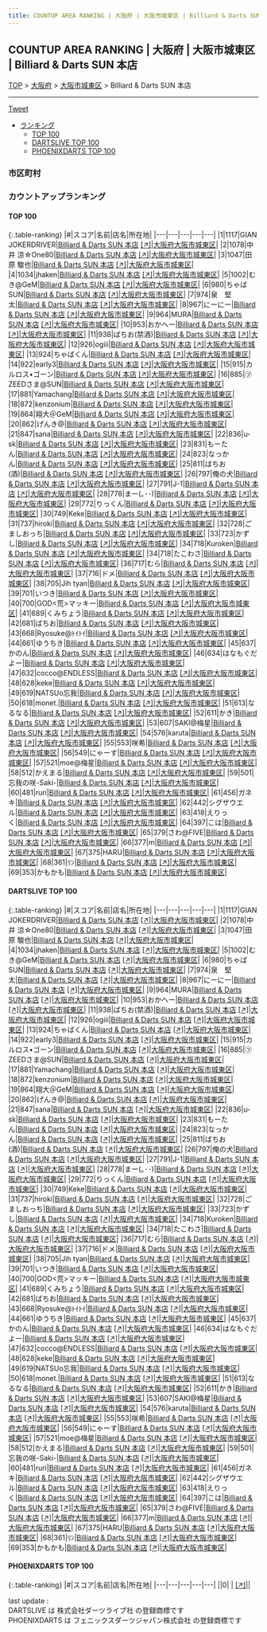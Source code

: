```yaml
---
title: COUNTUP AREA RANKING | 大阪府 | 大阪市城東区 | Billiard & Darts SUN 本店
---
```

## COUNTUP AREA RANKING | 大阪府 | 大阪市城東区 | Billiard & Darts SUN 本店

[TOP](/darts/rank/) > [大阪府](/darts/rank/大阪府/) > [大阪市城東区](/darts/rank/大阪府/大阪市城東区/) > Billiard & Darts SUN 本店

___

<a href="https://twitter.com/share?ref_src=twsrc%5Etfw" data-text="COUNTUP AREA RANKING | 大阪府大阪市城東区Billiard & Darts SUN 本店" class="twitter-share-button" data-hashtags="DARTSLIVE,PHOENIXDARTS,darts,ダーツ" data-show-count="false">Tweet</a>

* [ランキング](#カウントアップランキング)
    * [TOP 100](#top-100)
    * [DARTSLIVE TOP 100](#dartslive-top-100)
    * [PHOENIXDARTS TOP 100](#phoenixdarts-top-100)

### 市区町村

<ul>

</ul>

### カウントアップランキング

#### TOP 100



{:.table-ranking}
|#|スコア|名前|店名|所在地|
|---|---|---|---|---|
|1|1117|<span class="rank-name-dl">GIAN JOKERDRIVER</span>|<a href="/darts/rank/shops/c56246b4c88e05850d9b047a20a7ba1e.html">Billiard & Darts SUN 本店</a> <a href="https://search.dartslive.com/jp/shop/c56246b4c88e05850d9b047a20a7ba1e">[↗]</a>|<a href="/darts/rank/大阪府/大阪市城東区">大阪府大阪市城東区</a>|
|2|1078|<span class="rank-name-dl">中井 涼☆One80</span>|<a href="/darts/rank/shops/c56246b4c88e05850d9b047a20a7ba1e.html">Billiard & Darts SUN 本店</a> <a href="https://search.dartslive.com/jp/shop/c56246b4c88e05850d9b047a20a7ba1e">[↗]</a>|<a href="/darts/rank/大阪府/大阪市城東区">大阪府大阪市城東区</a>|
|3|1047|<span class="rank-name-dl">田原 駿也</span>|<a href="/darts/rank/shops/c56246b4c88e05850d9b047a20a7ba1e.html">Billiard & Darts SUN 本店</a> <a href="https://search.dartslive.com/jp/shop/c56246b4c88e05850d9b047a20a7ba1e">[↗]</a>|<a href="/darts/rank/大阪府/大阪市城東区">大阪府大阪市城東区</a>|
|4|1034|<span class="rank-name-dl">jhaken</span>|<a href="/darts/rank/shops/c56246b4c88e05850d9b047a20a7ba1e.html">Billiard & Darts SUN 本店</a> <a href="https://search.dartslive.com/jp/shop/c56246b4c88e05850d9b047a20a7ba1e">[↗]</a>|<a href="/darts/rank/大阪府/大阪市城東区">大阪府大阪市城東区</a>|
|5|1002|<span class="rank-name-dl">むき@GeM</span>|<a href="/darts/rank/shops/c56246b4c88e05850d9b047a20a7ba1e.html">Billiard & Darts SUN 本店</a> <a href="https://search.dartslive.com/jp/shop/c56246b4c88e05850d9b047a20a7ba1e">[↗]</a>|<a href="/darts/rank/大阪府/大阪市城東区">大阪府大阪市城東区</a>|
|6|980|<span class="rank-name-dl">ちゃばSUN</span>|<a href="/darts/rank/shops/c56246b4c88e05850d9b047a20a7ba1e.html">Billiard & Darts SUN 本店</a> <a href="https://search.dartslive.com/jp/shop/c56246b4c88e05850d9b047a20a7ba1e">[↗]</a>|<a href="/darts/rank/大阪府/大阪市城東区">大阪府大阪市城東区</a>|
|7|974|<span class="rank-name-dl">泉　堅太</span>|<a href="/darts/rank/shops/c56246b4c88e05850d9b047a20a7ba1e.html">Billiard & Darts SUN 本店</a> <a href="https://search.dartslive.com/jp/shop/c56246b4c88e05850d9b047a20a7ba1e">[↗]</a>|<a href="/darts/rank/大阪府/大阪市城東区">大阪府大阪市城東区</a>|
|8|967|<span class="rank-name-dl">にーにー</span>|<a href="/darts/rank/shops/c56246b4c88e05850d9b047a20a7ba1e.html">Billiard & Darts SUN 本店</a> <a href="https://search.dartslive.com/jp/shop/c56246b4c88e05850d9b047a20a7ba1e">[↗]</a>|<a href="/darts/rank/大阪府/大阪市城東区">大阪府大阪市城東区</a>|
|9|964|<span class="rank-name-dl">MURA</span>|<a href="/darts/rank/shops/c56246b4c88e05850d9b047a20a7ba1e.html">Billiard & Darts SUN 本店</a> <a href="https://search.dartslive.com/jp/shop/c56246b4c88e05850d9b047a20a7ba1e">[↗]</a>|<a href="/darts/rank/大阪府/大阪市城東区">大阪府大阪市城東区</a>|
|10|953|<span class="rank-name-dl">おかへー</span>|<a href="/darts/rank/shops/c56246b4c88e05850d9b047a20a7ba1e.html">Billiard & Darts SUN 本店</a> <a href="https://search.dartslive.com/jp/shop/c56246b4c88e05850d9b047a20a7ba1e">[↗]</a>|<a href="/darts/rank/大阪府/大阪市城東区">大阪府大阪市城東区</a>|
|11|938|<span class="rank-name-dl">ばちお(禁酒)</span>|<a href="/darts/rank/shops/c56246b4c88e05850d9b047a20a7ba1e.html">Billiard & Darts SUN 本店</a> <a href="https://search.dartslive.com/jp/shop/c56246b4c88e05850d9b047a20a7ba1e">[↗]</a>|<a href="/darts/rank/大阪府/大阪市城東区">大阪府大阪市城東区</a>|
|12|926|<span class="rank-name-dl">ogiii</span>|<a href="/darts/rank/shops/c56246b4c88e05850d9b047a20a7ba1e.html">Billiard & Darts SUN 本店</a> <a href="https://search.dartslive.com/jp/shop/c56246b4c88e05850d9b047a20a7ba1e">[↗]</a>|<a href="/darts/rank/大阪府/大阪市城東区">大阪府大阪市城東区</a>|
|13|924|<span class="rank-name-dl">ちゃばくん</span>|<a href="/darts/rank/shops/c56246b4c88e05850d9b047a20a7ba1e.html">Billiard & Darts SUN 本店</a> <a href="https://search.dartslive.com/jp/shop/c56246b4c88e05850d9b047a20a7ba1e">[↗]</a>|<a href="/darts/rank/大阪府/大阪市城東区">大阪府大阪市城東区</a>|
|14|922|<span class="rank-name-dl">early3</span>|<a href="/darts/rank/shops/c56246b4c88e05850d9b047a20a7ba1e.html">Billiard & Darts SUN 本店</a> <a href="https://search.dartslive.com/jp/shop/c56246b4c88e05850d9b047a20a7ba1e">[↗]</a>|<a href="/darts/rank/大阪府/大阪市城東区">大阪府大阪市城東区</a>|
|15|915|<span class="rank-name-dl">カルロス•ゴーン</span>|<a href="/darts/rank/shops/c56246b4c88e05850d9b047a20a7ba1e.html">Billiard & Darts SUN 本店</a> <a href="https://search.dartslive.com/jp/shop/c56246b4c88e05850d9b047a20a7ba1e">[↗]</a>|<a href="/darts/rank/大阪府/大阪市城東区">大阪府大阪市城東区</a>|
|16|885|<span class="rank-name-dl">㋫ZEEDさま@SUN</span>|<a href="/darts/rank/shops/c56246b4c88e05850d9b047a20a7ba1e.html">Billiard & Darts SUN 本店</a> <a href="https://search.dartslive.com/jp/shop/c56246b4c88e05850d9b047a20a7ba1e">[↗]</a>|<a href="/darts/rank/大阪府/大阪市城東区">大阪府大阪市城東区</a>|
|17|881|<span class="rank-name-dl">Yamachang</span>|<a href="/darts/rank/shops/c56246b4c88e05850d9b047a20a7ba1e.html">Billiard & Darts SUN 本店</a> <a href="https://search.dartslive.com/jp/shop/c56246b4c88e05850d9b047a20a7ba1e">[↗]</a>|<a href="/darts/rank/大阪府/大阪市城東区">大阪府大阪市城東区</a>|
|18|872|<span class="rank-name-dl">kenzonium</span>|<a href="/darts/rank/shops/c56246b4c88e05850d9b047a20a7ba1e.html">Billiard & Darts SUN 本店</a> <a href="https://search.dartslive.com/jp/shop/c56246b4c88e05850d9b047a20a7ba1e">[↗]</a>|<a href="/darts/rank/大阪府/大阪市城東区">大阪府大阪市城東区</a>|
|19|864|<span class="rank-name-dl">翔大＠GeM</span>|<a href="/darts/rank/shops/c56246b4c88e05850d9b047a20a7ba1e.html">Billiard & Darts SUN 本店</a> <a href="https://search.dartslive.com/jp/shop/c56246b4c88e05850d9b047a20a7ba1e">[↗]</a>|<a href="/darts/rank/大阪府/大阪市城東区">大阪府大阪市城東区</a>|
|20|862|<span class="rank-name-dl">げんき@</span>|<a href="/darts/rank/shops/c56246b4c88e05850d9b047a20a7ba1e.html">Billiard & Darts SUN 本店</a> <a href="https://search.dartslive.com/jp/shop/c56246b4c88e05850d9b047a20a7ba1e">[↗]</a>|<a href="/darts/rank/大阪府/大阪市城東区">大阪府大阪市城東区</a>|
|21|847|<span class="rank-name-dl">sana</span>|<a href="/darts/rank/shops/c56246b4c88e05850d9b047a20a7ba1e.html">Billiard & Darts SUN 本店</a> <a href="https://search.dartslive.com/jp/shop/c56246b4c88e05850d9b047a20a7ba1e">[↗]</a>|<a href="/darts/rank/大阪府/大阪市城東区">大阪府大阪市城東区</a>|
|22|836|<span class="rank-name-dl">u-sk</span>|<a href="/darts/rank/shops/c56246b4c88e05850d9b047a20a7ba1e.html">Billiard & Darts SUN 本店</a> <a href="https://search.dartslive.com/jp/shop/c56246b4c88e05850d9b047a20a7ba1e">[↗]</a>|<a href="/darts/rank/大阪府/大阪市城東区">大阪府大阪市城東区</a>|
|23|831|<span class="rank-name-dl">もーたん</span>|<a href="/darts/rank/shops/c56246b4c88e05850d9b047a20a7ba1e.html">Billiard & Darts SUN 本店</a> <a href="https://search.dartslive.com/jp/shop/c56246b4c88e05850d9b047a20a7ba1e">[↗]</a>|<a href="/darts/rank/大阪府/大阪市城東区">大阪府大阪市城東区</a>|
|24|823|<span class="rank-name-dl">なっかん</span>|<a href="/darts/rank/shops/c56246b4c88e05850d9b047a20a7ba1e.html">Billiard & Darts SUN 本店</a> <a href="https://search.dartslive.com/jp/shop/c56246b4c88e05850d9b047a20a7ba1e">[↗]</a>|<a href="/darts/rank/大阪府/大阪市城東区">大阪府大阪市城東区</a>|
|25|811|<span class="rank-name-dl">ばちお(酒)</span>|<a href="/darts/rank/shops/c56246b4c88e05850d9b047a20a7ba1e.html">Billiard & Darts SUN 本店</a> <a href="https://search.dartslive.com/jp/shop/c56246b4c88e05850d9b047a20a7ba1e">[↗]</a>|<a href="/darts/rank/大阪府/大阪市城東区">大阪府大阪市城東区</a>|
|26|797|<span class="rank-name-dl">俺の犬</span>|<a href="/darts/rank/shops/c56246b4c88e05850d9b047a20a7ba1e.html">Billiard & Darts SUN 本店</a> <a href="https://search.dartslive.com/jp/shop/c56246b4c88e05850d9b047a20a7ba1e">[↗]</a>|<a href="/darts/rank/大阪府/大阪市城東区">大阪府大阪市城東区</a>|
|27|791|<span class="rank-name-dl">J-1</span>|<a href="/darts/rank/shops/c56246b4c88e05850d9b047a20a7ba1e.html">Billiard & Darts SUN 本店</a> <a href="https://search.dartslive.com/jp/shop/c56246b4c88e05850d9b047a20a7ba1e">[↗]</a>|<a href="/darts/rank/大阪府/大阪市城東区">大阪府大阪市城東区</a>|
|28|778|<span class="rank-name-dl">まー(｡･･)</span>|<a href="/darts/rank/shops/c56246b4c88e05850d9b047a20a7ba1e.html">Billiard & Darts SUN 本店</a> <a href="https://search.dartslive.com/jp/shop/c56246b4c88e05850d9b047a20a7ba1e">[↗]</a>|<a href="/darts/rank/大阪府/大阪市城東区">大阪府大阪市城東区</a>|
|29|772|<span class="rank-name-dl">りっくん</span>|<a href="/darts/rank/shops/c56246b4c88e05850d9b047a20a7ba1e.html">Billiard & Darts SUN 本店</a> <a href="https://search.dartslive.com/jp/shop/c56246b4c88e05850d9b047a20a7ba1e">[↗]</a>|<a href="/darts/rank/大阪府/大阪市城東区">大阪府大阪市城東区</a>|
|30|749|<span class="rank-name-dl">Keke</span>|<a href="/darts/rank/shops/c56246b4c88e05850d9b047a20a7ba1e.html">Billiard & Darts SUN 本店</a> <a href="https://search.dartslive.com/jp/shop/c56246b4c88e05850d9b047a20a7ba1e">[↗]</a>|<a href="/darts/rank/大阪府/大阪市城東区">大阪府大阪市城東区</a>|
|31|737|<span class="rank-name-dl">hiroki</span>|<a href="/darts/rank/shops/c56246b4c88e05850d9b047a20a7ba1e.html">Billiard & Darts SUN 本店</a> <a href="https://search.dartslive.com/jp/shop/c56246b4c88e05850d9b047a20a7ba1e">[↗]</a>|<a href="/darts/rank/大阪府/大阪市城東区">大阪府大阪市城東区</a>|
|32|728|<span class="rank-name-dl">ごましおっち</span>|<a href="/darts/rank/shops/c56246b4c88e05850d9b047a20a7ba1e.html">Billiard & Darts SUN 本店</a> <a href="https://search.dartslive.com/jp/shop/c56246b4c88e05850d9b047a20a7ba1e">[↗]</a>|<a href="/darts/rank/大阪府/大阪市城東区">大阪府大阪市城東区</a>|
|33|723|<span class="rank-name-dl">かずし</span>|<a href="/darts/rank/shops/c56246b4c88e05850d9b047a20a7ba1e.html">Billiard & Darts SUN 本店</a> <a href="https://search.dartslive.com/jp/shop/c56246b4c88e05850d9b047a20a7ba1e">[↗]</a>|<a href="/darts/rank/大阪府/大阪市城東区">大阪府大阪市城東区</a>|
|34|718|<span class="rank-name-dl">Kuroken</span>|<a href="/darts/rank/shops/c56246b4c88e05850d9b047a20a7ba1e.html">Billiard & Darts SUN 本店</a> <a href="https://search.dartslive.com/jp/shop/c56246b4c88e05850d9b047a20a7ba1e">[↗]</a>|<a href="/darts/rank/大阪府/大阪市城東区">大阪府大阪市城東区</a>|
|34|718|<span class="rank-name-dl">たこわさ</span>|<a href="/darts/rank/shops/c56246b4c88e05850d9b047a20a7ba1e.html">Billiard & Darts SUN 本店</a> <a href="https://search.dartslive.com/jp/shop/c56246b4c88e05850d9b047a20a7ba1e">[↗]</a>|<a href="/darts/rank/大阪府/大阪市城東区">大阪府大阪市城東区</a>|
|36|717|<span class="rank-name-dl">むら</span>|<a href="/darts/rank/shops/c56246b4c88e05850d9b047a20a7ba1e.html">Billiard & Darts SUN 本店</a> <a href="https://search.dartslive.com/jp/shop/c56246b4c88e05850d9b047a20a7ba1e">[↗]</a>|<a href="/darts/rank/大阪府/大阪市城東区">大阪府大阪市城東区</a>|
|37|716|<span class="rank-name-dl">ドメ</span>|<a href="/darts/rank/shops/c56246b4c88e05850d9b047a20a7ba1e.html">Billiard & Darts SUN 本店</a> <a href="https://search.dartslive.com/jp/shop/c56246b4c88e05850d9b047a20a7ba1e">[↗]</a>|<a href="/darts/rank/大阪府/大阪市城東区">大阪府大阪市城東区</a>|
|38|705|<span class="rank-name-dl">Jih tyan</span>|<a href="/darts/rank/shops/c56246b4c88e05850d9b047a20a7ba1e.html">Billiard & Darts SUN 本店</a> <a href="https://search.dartslive.com/jp/shop/c56246b4c88e05850d9b047a20a7ba1e">[↗]</a>|<a href="/darts/rank/大阪府/大阪市城東区">大阪府大阪市城東区</a>|
|39|701|<span class="rank-name-dl">いつき</span>|<a href="/darts/rank/shops/c56246b4c88e05850d9b047a20a7ba1e.html">Billiard & Darts SUN 本店</a> <a href="https://search.dartslive.com/jp/shop/c56246b4c88e05850d9b047a20a7ba1e">[↗]</a>|<a href="/darts/rank/大阪府/大阪市城東区">大阪府大阪市城東区</a>|
|40|700|<span class="rank-name-dl">GOD&lt;荒&gt;マッキー</span>|<a href="/darts/rank/shops/c56246b4c88e05850d9b047a20a7ba1e.html">Billiard & Darts SUN 本店</a> <a href="https://search.dartslive.com/jp/shop/c56246b4c88e05850d9b047a20a7ba1e">[↗]</a>|<a href="/darts/rank/大阪府/大阪市城東区">大阪府大阪市城東区</a>|
|41|689|<span class="rank-name-dl">くみちょう</span>|<a href="/darts/rank/shops/c56246b4c88e05850d9b047a20a7ba1e.html">Billiard & Darts SUN 本店</a> <a href="https://search.dartslive.com/jp/shop/c56246b4c88e05850d9b047a20a7ba1e">[↗]</a>|<a href="/darts/rank/大阪府/大阪市城東区">大阪府大阪市城東区</a>|
|42|681|<span class="rank-name-dl">ばちお</span>|<a href="/darts/rank/shops/c56246b4c88e05850d9b047a20a7ba1e.html">Billiard & Darts SUN 本店</a> <a href="https://search.dartslive.com/jp/shop/c56246b4c88e05850d9b047a20a7ba1e">[↗]</a>|<a href="/darts/rank/大阪府/大阪市城東区">大阪府大阪市城東区</a>|
|43|668|<span class="rank-name-dl">Ryosuke@ﾄｲﾄｲ</span>|<a href="/darts/rank/shops/c56246b4c88e05850d9b047a20a7ba1e.html">Billiard & Darts SUN 本店</a> <a href="https://search.dartslive.com/jp/shop/c56246b4c88e05850d9b047a20a7ba1e">[↗]</a>|<a href="/darts/rank/大阪府/大阪市城東区">大阪府大阪市城東区</a>|
|44|661|<span class="rank-name-dl">ゆうちき</span>|<a href="/darts/rank/shops/c56246b4c88e05850d9b047a20a7ba1e.html">Billiard & Darts SUN 本店</a> <a href="https://search.dartslive.com/jp/shop/c56246b4c88e05850d9b047a20a7ba1e">[↗]</a>|<a href="/darts/rank/大阪府/大阪市城東区">大阪府大阪市城東区</a>|
|45|637|<span class="rank-name-dl">かのん</span>|<a href="/darts/rank/shops/c56246b4c88e05850d9b047a20a7ba1e.html">Billiard & Darts SUN 本店</a> <a href="https://search.dartslive.com/jp/shop/c56246b4c88e05850d9b047a20a7ba1e">[↗]</a>|<a href="/darts/rank/大阪府/大阪市城東区">大阪府大阪市城東区</a>|
|46|634|<span class="rank-name-dl">はなもぐだよー</span>|<a href="/darts/rank/shops/c56246b4c88e05850d9b047a20a7ba1e.html">Billiard & Darts SUN 本店</a> <a href="https://search.dartslive.com/jp/shop/c56246b4c88e05850d9b047a20a7ba1e">[↗]</a>|<a href="/darts/rank/大阪府/大阪市城東区">大阪府大阪市城東区</a>|
|47|632|<span class="rank-name-dl">cocco@ENDLESS</span>|<a href="/darts/rank/shops/c56246b4c88e05850d9b047a20a7ba1e.html">Billiard & Darts SUN 本店</a> <a href="https://search.dartslive.com/jp/shop/c56246b4c88e05850d9b047a20a7ba1e">[↗]</a>|<a href="/darts/rank/大阪府/大阪市城東区">大阪府大阪市城東区</a>|
|48|628|<span class="rank-name-dl">keke</span>|<a href="/darts/rank/shops/c56246b4c88e05850d9b047a20a7ba1e.html">Billiard & Darts SUN 本店</a> <a href="https://search.dartslive.com/jp/shop/c56246b4c88e05850d9b047a20a7ba1e">[↗]</a>|<a href="/darts/rank/大阪府/大阪市城東区">大阪府大阪市城東区</a>|
|49|619|<span class="rank-name-dl">NATSUo忘我</span>|<a href="/darts/rank/shops/c56246b4c88e05850d9b047a20a7ba1e.html">Billiard & Darts SUN 本店</a> <a href="https://search.dartslive.com/jp/shop/c56246b4c88e05850d9b047a20a7ba1e">[↗]</a>|<a href="/darts/rank/大阪府/大阪市城東区">大阪府大阪市城東区</a>|
|50|618|<span class="rank-name-dl">monet.</span>|<a href="/darts/rank/shops/c56246b4c88e05850d9b047a20a7ba1e.html">Billiard & Darts SUN 本店</a> <a href="https://search.dartslive.com/jp/shop/c56246b4c88e05850d9b047a20a7ba1e">[↗]</a>|<a href="/darts/rank/大阪府/大阪市城東区">大阪府大阪市城東区</a>|
|51|613|<span class="rank-name-dl">なるなる</span>|<a href="/darts/rank/shops/c56246b4c88e05850d9b047a20a7ba1e.html">Billiard & Darts SUN 本店</a> <a href="https://search.dartslive.com/jp/shop/c56246b4c88e05850d9b047a20a7ba1e">[↗]</a>|<a href="/darts/rank/大阪府/大阪市城東区">大阪府大阪市城東区</a>|
|52|611|<span class="rank-name-dl">かき</span>|<a href="/darts/rank/shops/c56246b4c88e05850d9b047a20a7ba1e.html">Billiard & Darts SUN 本店</a> <a href="https://search.dartslive.com/jp/shop/c56246b4c88e05850d9b047a20a7ba1e">[↗]</a>|<a href="/darts/rank/大阪府/大阪市城東区">大阪府大阪市城東区</a>|
|53|607|<span class="rank-name-dl">SAKI@梅星</span>|<a href="/darts/rank/shops/c56246b4c88e05850d9b047a20a7ba1e.html">Billiard & Darts SUN 本店</a> <a href="https://search.dartslive.com/jp/shop/c56246b4c88e05850d9b047a20a7ba1e">[↗]</a>|<a href="/darts/rank/大阪府/大阪市城東区">大阪府大阪市城東区</a>|
|54|576|<span class="rank-name-dl">karuta</span>|<a href="/darts/rank/shops/c56246b4c88e05850d9b047a20a7ba1e.html">Billiard & Darts SUN 本店</a> <a href="https://search.dartslive.com/jp/shop/c56246b4c88e05850d9b047a20a7ba1e">[↗]</a>|<a href="/darts/rank/大阪府/大阪市城東区">大阪府大阪市城東区</a>|
|55|553|<span class="rank-name-dl">咲希</span>|<a href="/darts/rank/shops/c56246b4c88e05850d9b047a20a7ba1e.html">Billiard & Darts SUN 本店</a> <a href="https://search.dartslive.com/jp/shop/c56246b4c88e05850d9b047a20a7ba1e">[↗]</a>|<a href="/darts/rank/大阪府/大阪市城東区">大阪府大阪市城東区</a>|
|56|549|<span class="rank-name-dl">にゃーす</span>|<a href="/darts/rank/shops/c56246b4c88e05850d9b047a20a7ba1e.html">Billiard & Darts SUN 本店</a> <a href="https://search.dartslive.com/jp/shop/c56246b4c88e05850d9b047a20a7ba1e">[↗]</a>|<a href="/darts/rank/大阪府/大阪市城東区">大阪府大阪市城東区</a>|
|57|521|<span class="rank-name-dl">moe@梅星</span>|<a href="/darts/rank/shops/c56246b4c88e05850d9b047a20a7ba1e.html">Billiard & Darts SUN 本店</a> <a href="https://search.dartslive.com/jp/shop/c56246b4c88e05850d9b047a20a7ba1e">[↗]</a>|<a href="/darts/rank/大阪府/大阪市城東区">大阪府大阪市城東区</a>|
|58|512|<span class="rank-name-dl">かえまる</span>|<a href="/darts/rank/shops/c56246b4c88e05850d9b047a20a7ba1e.html">Billiard & Darts SUN 本店</a> <a href="https://search.dartslive.com/jp/shop/c56246b4c88e05850d9b047a20a7ba1e">[↗]</a>|<a href="/darts/rank/大阪府/大阪市城東区">大阪府大阪市城東区</a>|
|59|501|<span class="rank-name-dl">忘我の咲-Saki-</span>|<a href="/darts/rank/shops/c56246b4c88e05850d9b047a20a7ba1e.html">Billiard & Darts SUN 本店</a> <a href="https://search.dartslive.com/jp/shop/c56246b4c88e05850d9b047a20a7ba1e">[↗]</a>|<a href="/darts/rank/大阪府/大阪市城東区">大阪府大阪市城東区</a>|
|60|481|<span class="rank-name-dl">ruri</span>|<a href="/darts/rank/shops/c56246b4c88e05850d9b047a20a7ba1e.html">Billiard & Darts SUN 本店</a> <a href="https://search.dartslive.com/jp/shop/c56246b4c88e05850d9b047a20a7ba1e">[↗]</a>|<a href="/darts/rank/大阪府/大阪市城東区">大阪府大阪市城東区</a>|
|61|456|<span class="rank-name-dl">ガネキ</span>|<a href="/darts/rank/shops/c56246b4c88e05850d9b047a20a7ba1e.html">Billiard & Darts SUN 本店</a> <a href="https://search.dartslive.com/jp/shop/c56246b4c88e05850d9b047a20a7ba1e">[↗]</a>|<a href="/darts/rank/大阪府/大阪市城東区">大阪府大阪市城東区</a>|
|62|442|<span class="rank-name-dl">シグザウエル</span>|<a href="/darts/rank/shops/c56246b4c88e05850d9b047a20a7ba1e.html">Billiard & Darts SUN 本店</a> <a href="https://search.dartslive.com/jp/shop/c56246b4c88e05850d9b047a20a7ba1e">[↗]</a>|<a href="/darts/rank/大阪府/大阪市城東区">大阪府大阪市城東区</a>|
|63|418|<span class="rank-name-dl">えりっく</span>|<a href="/darts/rank/shops/c56246b4c88e05850d9b047a20a7ba1e.html">Billiard & Darts SUN 本店</a> <a href="https://search.dartslive.com/jp/shop/c56246b4c88e05850d9b047a20a7ba1e">[↗]</a>|<a href="/darts/rank/大阪府/大阪市城東区">大阪府大阪市城東区</a>|
|64|397|<span class="rank-name-dl">こは</span>|<a href="/darts/rank/shops/c56246b4c88e05850d9b047a20a7ba1e.html">Billiard & Darts SUN 本店</a> <a href="https://search.dartslive.com/jp/shop/c56246b4c88e05850d9b047a20a7ba1e">[↗]</a>|<a href="/darts/rank/大阪府/大阪市城東区">大阪府大阪市城東区</a>|
|65|379|<span class="rank-name-dl">さわ@FIVE</span>|<a href="/darts/rank/shops/c56246b4c88e05850d9b047a20a7ba1e.html">Billiard & Darts SUN 本店</a> <a href="https://search.dartslive.com/jp/shop/c56246b4c88e05850d9b047a20a7ba1e">[↗]</a>|<a href="/darts/rank/大阪府/大阪市城東区">大阪府大阪市城東区</a>|
|66|377|<span class="rank-name-dl">m</span>|<a href="/darts/rank/shops/c56246b4c88e05850d9b047a20a7ba1e.html">Billiard & Darts SUN 本店</a> <a href="https://search.dartslive.com/jp/shop/c56246b4c88e05850d9b047a20a7ba1e">[↗]</a>|<a href="/darts/rank/大阪府/大阪市城東区">大阪府大阪市城東区</a>|
|67|375|<span class="rank-name-dl">HARU</span>|<a href="/darts/rank/shops/c56246b4c88e05850d9b047a20a7ba1e.html">Billiard & Darts SUN 本店</a> <a href="https://search.dartslive.com/jp/shop/c56246b4c88e05850d9b047a20a7ba1e">[↗]</a>|<a href="/darts/rank/大阪府/大阪市城東区">大阪府大阪市城東区</a>|
|68|361|<span class="rank-name-dl">ﾘﾝ</span>|<a href="/darts/rank/shops/c56246b4c88e05850d9b047a20a7ba1e.html">Billiard & Darts SUN 本店</a> <a href="https://search.dartslive.com/jp/shop/c56246b4c88e05850d9b047a20a7ba1e">[↗]</a>|<a href="/darts/rank/大阪府/大阪市城東区">大阪府大阪市城東区</a>|
|69|353|<span class="rank-name-dl">かもかも</span>|<a href="/darts/rank/shops/c56246b4c88e05850d9b047a20a7ba1e.html">Billiard & Darts SUN 本店</a> <a href="https://search.dartslive.com/jp/shop/c56246b4c88e05850d9b047a20a7ba1e">[↗]</a>|<a href="/darts/rank/大阪府/大阪市城東区">大阪府大阪市城東区</a>|


#### DARTSLIVE TOP 100



{:.table-ranking}
|#|スコア|名前|店名|所在地|
|---|---|---|---|---|
|1|1117|<span class="rank-name-dl">GIAN JOKERDRIVER</span>|<a href="/darts/rank/shops/c56246b4c88e05850d9b047a20a7ba1e.html">Billiard & Darts SUN 本店</a> <a href="https://search.dartslive.com/jp/shop/c56246b4c88e05850d9b047a20a7ba1e">[↗]</a>|<a href="/darts/rank/大阪府/大阪市城東区">大阪府大阪市城東区</a>|
|2|1078|<span class="rank-name-dl">中井 涼☆One80</span>|<a href="/darts/rank/shops/c56246b4c88e05850d9b047a20a7ba1e.html">Billiard & Darts SUN 本店</a> <a href="https://search.dartslive.com/jp/shop/c56246b4c88e05850d9b047a20a7ba1e">[↗]</a>|<a href="/darts/rank/大阪府/大阪市城東区">大阪府大阪市城東区</a>|
|3|1047|<span class="rank-name-dl">田原 駿也</span>|<a href="/darts/rank/shops/c56246b4c88e05850d9b047a20a7ba1e.html">Billiard & Darts SUN 本店</a> <a href="https://search.dartslive.com/jp/shop/c56246b4c88e05850d9b047a20a7ba1e">[↗]</a>|<a href="/darts/rank/大阪府/大阪市城東区">大阪府大阪市城東区</a>|
|4|1034|<span class="rank-name-dl">jhaken</span>|<a href="/darts/rank/shops/c56246b4c88e05850d9b047a20a7ba1e.html">Billiard & Darts SUN 本店</a> <a href="https://search.dartslive.com/jp/shop/c56246b4c88e05850d9b047a20a7ba1e">[↗]</a>|<a href="/darts/rank/大阪府/大阪市城東区">大阪府大阪市城東区</a>|
|5|1002|<span class="rank-name-dl">むき@GeM</span>|<a href="/darts/rank/shops/c56246b4c88e05850d9b047a20a7ba1e.html">Billiard & Darts SUN 本店</a> <a href="https://search.dartslive.com/jp/shop/c56246b4c88e05850d9b047a20a7ba1e">[↗]</a>|<a href="/darts/rank/大阪府/大阪市城東区">大阪府大阪市城東区</a>|
|6|980|<span class="rank-name-dl">ちゃばSUN</span>|<a href="/darts/rank/shops/c56246b4c88e05850d9b047a20a7ba1e.html">Billiard & Darts SUN 本店</a> <a href="https://search.dartslive.com/jp/shop/c56246b4c88e05850d9b047a20a7ba1e">[↗]</a>|<a href="/darts/rank/大阪府/大阪市城東区">大阪府大阪市城東区</a>|
|7|974|<span class="rank-name-dl">泉　堅太</span>|<a href="/darts/rank/shops/c56246b4c88e05850d9b047a20a7ba1e.html">Billiard & Darts SUN 本店</a> <a href="https://search.dartslive.com/jp/shop/c56246b4c88e05850d9b047a20a7ba1e">[↗]</a>|<a href="/darts/rank/大阪府/大阪市城東区">大阪府大阪市城東区</a>|
|8|967|<span class="rank-name-dl">にーにー</span>|<a href="/darts/rank/shops/c56246b4c88e05850d9b047a20a7ba1e.html">Billiard & Darts SUN 本店</a> <a href="https://search.dartslive.com/jp/shop/c56246b4c88e05850d9b047a20a7ba1e">[↗]</a>|<a href="/darts/rank/大阪府/大阪市城東区">大阪府大阪市城東区</a>|
|9|964|<span class="rank-name-dl">MURA</span>|<a href="/darts/rank/shops/c56246b4c88e05850d9b047a20a7ba1e.html">Billiard & Darts SUN 本店</a> <a href="https://search.dartslive.com/jp/shop/c56246b4c88e05850d9b047a20a7ba1e">[↗]</a>|<a href="/darts/rank/大阪府/大阪市城東区">大阪府大阪市城東区</a>|
|10|953|<span class="rank-name-dl">おかへー</span>|<a href="/darts/rank/shops/c56246b4c88e05850d9b047a20a7ba1e.html">Billiard & Darts SUN 本店</a> <a href="https://search.dartslive.com/jp/shop/c56246b4c88e05850d9b047a20a7ba1e">[↗]</a>|<a href="/darts/rank/大阪府/大阪市城東区">大阪府大阪市城東区</a>|
|11|938|<span class="rank-name-dl">ばちお(禁酒)</span>|<a href="/darts/rank/shops/c56246b4c88e05850d9b047a20a7ba1e.html">Billiard & Darts SUN 本店</a> <a href="https://search.dartslive.com/jp/shop/c56246b4c88e05850d9b047a20a7ba1e">[↗]</a>|<a href="/darts/rank/大阪府/大阪市城東区">大阪府大阪市城東区</a>|
|12|926|<span class="rank-name-dl">ogiii</span>|<a href="/darts/rank/shops/c56246b4c88e05850d9b047a20a7ba1e.html">Billiard & Darts SUN 本店</a> <a href="https://search.dartslive.com/jp/shop/c56246b4c88e05850d9b047a20a7ba1e">[↗]</a>|<a href="/darts/rank/大阪府/大阪市城東区">大阪府大阪市城東区</a>|
|13|924|<span class="rank-name-dl">ちゃばくん</span>|<a href="/darts/rank/shops/c56246b4c88e05850d9b047a20a7ba1e.html">Billiard & Darts SUN 本店</a> <a href="https://search.dartslive.com/jp/shop/c56246b4c88e05850d9b047a20a7ba1e">[↗]</a>|<a href="/darts/rank/大阪府/大阪市城東区">大阪府大阪市城東区</a>|
|14|922|<span class="rank-name-dl">early3</span>|<a href="/darts/rank/shops/c56246b4c88e05850d9b047a20a7ba1e.html">Billiard & Darts SUN 本店</a> <a href="https://search.dartslive.com/jp/shop/c56246b4c88e05850d9b047a20a7ba1e">[↗]</a>|<a href="/darts/rank/大阪府/大阪市城東区">大阪府大阪市城東区</a>|
|15|915|<span class="rank-name-dl">カルロス•ゴーン</span>|<a href="/darts/rank/shops/c56246b4c88e05850d9b047a20a7ba1e.html">Billiard & Darts SUN 本店</a> <a href="https://search.dartslive.com/jp/shop/c56246b4c88e05850d9b047a20a7ba1e">[↗]</a>|<a href="/darts/rank/大阪府/大阪市城東区">大阪府大阪市城東区</a>|
|16|885|<span class="rank-name-dl">㋫ZEEDさま@SUN</span>|<a href="/darts/rank/shops/c56246b4c88e05850d9b047a20a7ba1e.html">Billiard & Darts SUN 本店</a> <a href="https://search.dartslive.com/jp/shop/c56246b4c88e05850d9b047a20a7ba1e">[↗]</a>|<a href="/darts/rank/大阪府/大阪市城東区">大阪府大阪市城東区</a>|
|17|881|<span class="rank-name-dl">Yamachang</span>|<a href="/darts/rank/shops/c56246b4c88e05850d9b047a20a7ba1e.html">Billiard & Darts SUN 本店</a> <a href="https://search.dartslive.com/jp/shop/c56246b4c88e05850d9b047a20a7ba1e">[↗]</a>|<a href="/darts/rank/大阪府/大阪市城東区">大阪府大阪市城東区</a>|
|18|872|<span class="rank-name-dl">kenzonium</span>|<a href="/darts/rank/shops/c56246b4c88e05850d9b047a20a7ba1e.html">Billiard & Darts SUN 本店</a> <a href="https://search.dartslive.com/jp/shop/c56246b4c88e05850d9b047a20a7ba1e">[↗]</a>|<a href="/darts/rank/大阪府/大阪市城東区">大阪府大阪市城東区</a>|
|19|864|<span class="rank-name-dl">翔大＠GeM</span>|<a href="/darts/rank/shops/c56246b4c88e05850d9b047a20a7ba1e.html">Billiard & Darts SUN 本店</a> <a href="https://search.dartslive.com/jp/shop/c56246b4c88e05850d9b047a20a7ba1e">[↗]</a>|<a href="/darts/rank/大阪府/大阪市城東区">大阪府大阪市城東区</a>|
|20|862|<span class="rank-name-dl">げんき@</span>|<a href="/darts/rank/shops/c56246b4c88e05850d9b047a20a7ba1e.html">Billiard & Darts SUN 本店</a> <a href="https://search.dartslive.com/jp/shop/c56246b4c88e05850d9b047a20a7ba1e">[↗]</a>|<a href="/darts/rank/大阪府/大阪市城東区">大阪府大阪市城東区</a>|
|21|847|<span class="rank-name-dl">sana</span>|<a href="/darts/rank/shops/c56246b4c88e05850d9b047a20a7ba1e.html">Billiard & Darts SUN 本店</a> <a href="https://search.dartslive.com/jp/shop/c56246b4c88e05850d9b047a20a7ba1e">[↗]</a>|<a href="/darts/rank/大阪府/大阪市城東区">大阪府大阪市城東区</a>|
|22|836|<span class="rank-name-dl">u-sk</span>|<a href="/darts/rank/shops/c56246b4c88e05850d9b047a20a7ba1e.html">Billiard & Darts SUN 本店</a> <a href="https://search.dartslive.com/jp/shop/c56246b4c88e05850d9b047a20a7ba1e">[↗]</a>|<a href="/darts/rank/大阪府/大阪市城東区">大阪府大阪市城東区</a>|
|23|831|<span class="rank-name-dl">もーたん</span>|<a href="/darts/rank/shops/c56246b4c88e05850d9b047a20a7ba1e.html">Billiard & Darts SUN 本店</a> <a href="https://search.dartslive.com/jp/shop/c56246b4c88e05850d9b047a20a7ba1e">[↗]</a>|<a href="/darts/rank/大阪府/大阪市城東区">大阪府大阪市城東区</a>|
|24|823|<span class="rank-name-dl">なっかん</span>|<a href="/darts/rank/shops/c56246b4c88e05850d9b047a20a7ba1e.html">Billiard & Darts SUN 本店</a> <a href="https://search.dartslive.com/jp/shop/c56246b4c88e05850d9b047a20a7ba1e">[↗]</a>|<a href="/darts/rank/大阪府/大阪市城東区">大阪府大阪市城東区</a>|
|25|811|<span class="rank-name-dl">ばちお(酒)</span>|<a href="/darts/rank/shops/c56246b4c88e05850d9b047a20a7ba1e.html">Billiard & Darts SUN 本店</a> <a href="https://search.dartslive.com/jp/shop/c56246b4c88e05850d9b047a20a7ba1e">[↗]</a>|<a href="/darts/rank/大阪府/大阪市城東区">大阪府大阪市城東区</a>|
|26|797|<span class="rank-name-dl">俺の犬</span>|<a href="/darts/rank/shops/c56246b4c88e05850d9b047a20a7ba1e.html">Billiard & Darts SUN 本店</a> <a href="https://search.dartslive.com/jp/shop/c56246b4c88e05850d9b047a20a7ba1e">[↗]</a>|<a href="/darts/rank/大阪府/大阪市城東区">大阪府大阪市城東区</a>|
|27|791|<span class="rank-name-dl">J-1</span>|<a href="/darts/rank/shops/c56246b4c88e05850d9b047a20a7ba1e.html">Billiard & Darts SUN 本店</a> <a href="https://search.dartslive.com/jp/shop/c56246b4c88e05850d9b047a20a7ba1e">[↗]</a>|<a href="/darts/rank/大阪府/大阪市城東区">大阪府大阪市城東区</a>|
|28|778|<span class="rank-name-dl">まー(｡･･)</span>|<a href="/darts/rank/shops/c56246b4c88e05850d9b047a20a7ba1e.html">Billiard & Darts SUN 本店</a> <a href="https://search.dartslive.com/jp/shop/c56246b4c88e05850d9b047a20a7ba1e">[↗]</a>|<a href="/darts/rank/大阪府/大阪市城東区">大阪府大阪市城東区</a>|
|29|772|<span class="rank-name-dl">りっくん</span>|<a href="/darts/rank/shops/c56246b4c88e05850d9b047a20a7ba1e.html">Billiard & Darts SUN 本店</a> <a href="https://search.dartslive.com/jp/shop/c56246b4c88e05850d9b047a20a7ba1e">[↗]</a>|<a href="/darts/rank/大阪府/大阪市城東区">大阪府大阪市城東区</a>|
|30|749|<span class="rank-name-dl">Keke</span>|<a href="/darts/rank/shops/c56246b4c88e05850d9b047a20a7ba1e.html">Billiard & Darts SUN 本店</a> <a href="https://search.dartslive.com/jp/shop/c56246b4c88e05850d9b047a20a7ba1e">[↗]</a>|<a href="/darts/rank/大阪府/大阪市城東区">大阪府大阪市城東区</a>|
|31|737|<span class="rank-name-dl">hiroki</span>|<a href="/darts/rank/shops/c56246b4c88e05850d9b047a20a7ba1e.html">Billiard & Darts SUN 本店</a> <a href="https://search.dartslive.com/jp/shop/c56246b4c88e05850d9b047a20a7ba1e">[↗]</a>|<a href="/darts/rank/大阪府/大阪市城東区">大阪府大阪市城東区</a>|
|32|728|<span class="rank-name-dl">ごましおっち</span>|<a href="/darts/rank/shops/c56246b4c88e05850d9b047a20a7ba1e.html">Billiard & Darts SUN 本店</a> <a href="https://search.dartslive.com/jp/shop/c56246b4c88e05850d9b047a20a7ba1e">[↗]</a>|<a href="/darts/rank/大阪府/大阪市城東区">大阪府大阪市城東区</a>|
|33|723|<span class="rank-name-dl">かずし</span>|<a href="/darts/rank/shops/c56246b4c88e05850d9b047a20a7ba1e.html">Billiard & Darts SUN 本店</a> <a href="https://search.dartslive.com/jp/shop/c56246b4c88e05850d9b047a20a7ba1e">[↗]</a>|<a href="/darts/rank/大阪府/大阪市城東区">大阪府大阪市城東区</a>|
|34|718|<span class="rank-name-dl">Kuroken</span>|<a href="/darts/rank/shops/c56246b4c88e05850d9b047a20a7ba1e.html">Billiard & Darts SUN 本店</a> <a href="https://search.dartslive.com/jp/shop/c56246b4c88e05850d9b047a20a7ba1e">[↗]</a>|<a href="/darts/rank/大阪府/大阪市城東区">大阪府大阪市城東区</a>|
|34|718|<span class="rank-name-dl">たこわさ</span>|<a href="/darts/rank/shops/c56246b4c88e05850d9b047a20a7ba1e.html">Billiard & Darts SUN 本店</a> <a href="https://search.dartslive.com/jp/shop/c56246b4c88e05850d9b047a20a7ba1e">[↗]</a>|<a href="/darts/rank/大阪府/大阪市城東区">大阪府大阪市城東区</a>|
|36|717|<span class="rank-name-dl">むら</span>|<a href="/darts/rank/shops/c56246b4c88e05850d9b047a20a7ba1e.html">Billiard & Darts SUN 本店</a> <a href="https://search.dartslive.com/jp/shop/c56246b4c88e05850d9b047a20a7ba1e">[↗]</a>|<a href="/darts/rank/大阪府/大阪市城東区">大阪府大阪市城東区</a>|
|37|716|<span class="rank-name-dl">ドメ</span>|<a href="/darts/rank/shops/c56246b4c88e05850d9b047a20a7ba1e.html">Billiard & Darts SUN 本店</a> <a href="https://search.dartslive.com/jp/shop/c56246b4c88e05850d9b047a20a7ba1e">[↗]</a>|<a href="/darts/rank/大阪府/大阪市城東区">大阪府大阪市城東区</a>|
|38|705|<span class="rank-name-dl">Jih tyan</span>|<a href="/darts/rank/shops/c56246b4c88e05850d9b047a20a7ba1e.html">Billiard & Darts SUN 本店</a> <a href="https://search.dartslive.com/jp/shop/c56246b4c88e05850d9b047a20a7ba1e">[↗]</a>|<a href="/darts/rank/大阪府/大阪市城東区">大阪府大阪市城東区</a>|
|39|701|<span class="rank-name-dl">いつき</span>|<a href="/darts/rank/shops/c56246b4c88e05850d9b047a20a7ba1e.html">Billiard & Darts SUN 本店</a> <a href="https://search.dartslive.com/jp/shop/c56246b4c88e05850d9b047a20a7ba1e">[↗]</a>|<a href="/darts/rank/大阪府/大阪市城東区">大阪府大阪市城東区</a>|
|40|700|<span class="rank-name-dl">GOD&lt;荒&gt;マッキー</span>|<a href="/darts/rank/shops/c56246b4c88e05850d9b047a20a7ba1e.html">Billiard & Darts SUN 本店</a> <a href="https://search.dartslive.com/jp/shop/c56246b4c88e05850d9b047a20a7ba1e">[↗]</a>|<a href="/darts/rank/大阪府/大阪市城東区">大阪府大阪市城東区</a>|
|41|689|<span class="rank-name-dl">くみちょう</span>|<a href="/darts/rank/shops/c56246b4c88e05850d9b047a20a7ba1e.html">Billiard & Darts SUN 本店</a> <a href="https://search.dartslive.com/jp/shop/c56246b4c88e05850d9b047a20a7ba1e">[↗]</a>|<a href="/darts/rank/大阪府/大阪市城東区">大阪府大阪市城東区</a>|
|42|681|<span class="rank-name-dl">ばちお</span>|<a href="/darts/rank/shops/c56246b4c88e05850d9b047a20a7ba1e.html">Billiard & Darts SUN 本店</a> <a href="https://search.dartslive.com/jp/shop/c56246b4c88e05850d9b047a20a7ba1e">[↗]</a>|<a href="/darts/rank/大阪府/大阪市城東区">大阪府大阪市城東区</a>|
|43|668|<span class="rank-name-dl">Ryosuke@ﾄｲﾄｲ</span>|<a href="/darts/rank/shops/c56246b4c88e05850d9b047a20a7ba1e.html">Billiard & Darts SUN 本店</a> <a href="https://search.dartslive.com/jp/shop/c56246b4c88e05850d9b047a20a7ba1e">[↗]</a>|<a href="/darts/rank/大阪府/大阪市城東区">大阪府大阪市城東区</a>|
|44|661|<span class="rank-name-dl">ゆうちき</span>|<a href="/darts/rank/shops/c56246b4c88e05850d9b047a20a7ba1e.html">Billiard & Darts SUN 本店</a> <a href="https://search.dartslive.com/jp/shop/c56246b4c88e05850d9b047a20a7ba1e">[↗]</a>|<a href="/darts/rank/大阪府/大阪市城東区">大阪府大阪市城東区</a>|
|45|637|<span class="rank-name-dl">かのん</span>|<a href="/darts/rank/shops/c56246b4c88e05850d9b047a20a7ba1e.html">Billiard & Darts SUN 本店</a> <a href="https://search.dartslive.com/jp/shop/c56246b4c88e05850d9b047a20a7ba1e">[↗]</a>|<a href="/darts/rank/大阪府/大阪市城東区">大阪府大阪市城東区</a>|
|46|634|<span class="rank-name-dl">はなもぐだよー</span>|<a href="/darts/rank/shops/c56246b4c88e05850d9b047a20a7ba1e.html">Billiard & Darts SUN 本店</a> <a href="https://search.dartslive.com/jp/shop/c56246b4c88e05850d9b047a20a7ba1e">[↗]</a>|<a href="/darts/rank/大阪府/大阪市城東区">大阪府大阪市城東区</a>|
|47|632|<span class="rank-name-dl">cocco@ENDLESS</span>|<a href="/darts/rank/shops/c56246b4c88e05850d9b047a20a7ba1e.html">Billiard & Darts SUN 本店</a> <a href="https://search.dartslive.com/jp/shop/c56246b4c88e05850d9b047a20a7ba1e">[↗]</a>|<a href="/darts/rank/大阪府/大阪市城東区">大阪府大阪市城東区</a>|
|48|628|<span class="rank-name-dl">keke</span>|<a href="/darts/rank/shops/c56246b4c88e05850d9b047a20a7ba1e.html">Billiard & Darts SUN 本店</a> <a href="https://search.dartslive.com/jp/shop/c56246b4c88e05850d9b047a20a7ba1e">[↗]</a>|<a href="/darts/rank/大阪府/大阪市城東区">大阪府大阪市城東区</a>|
|49|619|<span class="rank-name-dl">NATSUo忘我</span>|<a href="/darts/rank/shops/c56246b4c88e05850d9b047a20a7ba1e.html">Billiard & Darts SUN 本店</a> <a href="https://search.dartslive.com/jp/shop/c56246b4c88e05850d9b047a20a7ba1e">[↗]</a>|<a href="/darts/rank/大阪府/大阪市城東区">大阪府大阪市城東区</a>|
|50|618|<span class="rank-name-dl">monet.</span>|<a href="/darts/rank/shops/c56246b4c88e05850d9b047a20a7ba1e.html">Billiard & Darts SUN 本店</a> <a href="https://search.dartslive.com/jp/shop/c56246b4c88e05850d9b047a20a7ba1e">[↗]</a>|<a href="/darts/rank/大阪府/大阪市城東区">大阪府大阪市城東区</a>|
|51|613|<span class="rank-name-dl">なるなる</span>|<a href="/darts/rank/shops/c56246b4c88e05850d9b047a20a7ba1e.html">Billiard & Darts SUN 本店</a> <a href="https://search.dartslive.com/jp/shop/c56246b4c88e05850d9b047a20a7ba1e">[↗]</a>|<a href="/darts/rank/大阪府/大阪市城東区">大阪府大阪市城東区</a>|
|52|611|<span class="rank-name-dl">かき</span>|<a href="/darts/rank/shops/c56246b4c88e05850d9b047a20a7ba1e.html">Billiard & Darts SUN 本店</a> <a href="https://search.dartslive.com/jp/shop/c56246b4c88e05850d9b047a20a7ba1e">[↗]</a>|<a href="/darts/rank/大阪府/大阪市城東区">大阪府大阪市城東区</a>|
|53|607|<span class="rank-name-dl">SAKI@梅星</span>|<a href="/darts/rank/shops/c56246b4c88e05850d9b047a20a7ba1e.html">Billiard & Darts SUN 本店</a> <a href="https://search.dartslive.com/jp/shop/c56246b4c88e05850d9b047a20a7ba1e">[↗]</a>|<a href="/darts/rank/大阪府/大阪市城東区">大阪府大阪市城東区</a>|
|54|576|<span class="rank-name-dl">karuta</span>|<a href="/darts/rank/shops/c56246b4c88e05850d9b047a20a7ba1e.html">Billiard & Darts SUN 本店</a> <a href="https://search.dartslive.com/jp/shop/c56246b4c88e05850d9b047a20a7ba1e">[↗]</a>|<a href="/darts/rank/大阪府/大阪市城東区">大阪府大阪市城東区</a>|
|55|553|<span class="rank-name-dl">咲希</span>|<a href="/darts/rank/shops/c56246b4c88e05850d9b047a20a7ba1e.html">Billiard & Darts SUN 本店</a> <a href="https://search.dartslive.com/jp/shop/c56246b4c88e05850d9b047a20a7ba1e">[↗]</a>|<a href="/darts/rank/大阪府/大阪市城東区">大阪府大阪市城東区</a>|
|56|549|<span class="rank-name-dl">にゃーす</span>|<a href="/darts/rank/shops/c56246b4c88e05850d9b047a20a7ba1e.html">Billiard & Darts SUN 本店</a> <a href="https://search.dartslive.com/jp/shop/c56246b4c88e05850d9b047a20a7ba1e">[↗]</a>|<a href="/darts/rank/大阪府/大阪市城東区">大阪府大阪市城東区</a>|
|57|521|<span class="rank-name-dl">moe@梅星</span>|<a href="/darts/rank/shops/c56246b4c88e05850d9b047a20a7ba1e.html">Billiard & Darts SUN 本店</a> <a href="https://search.dartslive.com/jp/shop/c56246b4c88e05850d9b047a20a7ba1e">[↗]</a>|<a href="/darts/rank/大阪府/大阪市城東区">大阪府大阪市城東区</a>|
|58|512|<span class="rank-name-dl">かえまる</span>|<a href="/darts/rank/shops/c56246b4c88e05850d9b047a20a7ba1e.html">Billiard & Darts SUN 本店</a> <a href="https://search.dartslive.com/jp/shop/c56246b4c88e05850d9b047a20a7ba1e">[↗]</a>|<a href="/darts/rank/大阪府/大阪市城東区">大阪府大阪市城東区</a>|
|59|501|<span class="rank-name-dl">忘我の咲-Saki-</span>|<a href="/darts/rank/shops/c56246b4c88e05850d9b047a20a7ba1e.html">Billiard & Darts SUN 本店</a> <a href="https://search.dartslive.com/jp/shop/c56246b4c88e05850d9b047a20a7ba1e">[↗]</a>|<a href="/darts/rank/大阪府/大阪市城東区">大阪府大阪市城東区</a>|
|60|481|<span class="rank-name-dl">ruri</span>|<a href="/darts/rank/shops/c56246b4c88e05850d9b047a20a7ba1e.html">Billiard & Darts SUN 本店</a> <a href="https://search.dartslive.com/jp/shop/c56246b4c88e05850d9b047a20a7ba1e">[↗]</a>|<a href="/darts/rank/大阪府/大阪市城東区">大阪府大阪市城東区</a>|
|61|456|<span class="rank-name-dl">ガネキ</span>|<a href="/darts/rank/shops/c56246b4c88e05850d9b047a20a7ba1e.html">Billiard & Darts SUN 本店</a> <a href="https://search.dartslive.com/jp/shop/c56246b4c88e05850d9b047a20a7ba1e">[↗]</a>|<a href="/darts/rank/大阪府/大阪市城東区">大阪府大阪市城東区</a>|
|62|442|<span class="rank-name-dl">シグザウエル</span>|<a href="/darts/rank/shops/c56246b4c88e05850d9b047a20a7ba1e.html">Billiard & Darts SUN 本店</a> <a href="https://search.dartslive.com/jp/shop/c56246b4c88e05850d9b047a20a7ba1e">[↗]</a>|<a href="/darts/rank/大阪府/大阪市城東区">大阪府大阪市城東区</a>|
|63|418|<span class="rank-name-dl">えりっく</span>|<a href="/darts/rank/shops/c56246b4c88e05850d9b047a20a7ba1e.html">Billiard & Darts SUN 本店</a> <a href="https://search.dartslive.com/jp/shop/c56246b4c88e05850d9b047a20a7ba1e">[↗]</a>|<a href="/darts/rank/大阪府/大阪市城東区">大阪府大阪市城東区</a>|
|64|397|<span class="rank-name-dl">こは</span>|<a href="/darts/rank/shops/c56246b4c88e05850d9b047a20a7ba1e.html">Billiard & Darts SUN 本店</a> <a href="https://search.dartslive.com/jp/shop/c56246b4c88e05850d9b047a20a7ba1e">[↗]</a>|<a href="/darts/rank/大阪府/大阪市城東区">大阪府大阪市城東区</a>|
|65|379|<span class="rank-name-dl">さわ@FIVE</span>|<a href="/darts/rank/shops/c56246b4c88e05850d9b047a20a7ba1e.html">Billiard & Darts SUN 本店</a> <a href="https://search.dartslive.com/jp/shop/c56246b4c88e05850d9b047a20a7ba1e">[↗]</a>|<a href="/darts/rank/大阪府/大阪市城東区">大阪府大阪市城東区</a>|
|66|377|<span class="rank-name-dl">m</span>|<a href="/darts/rank/shops/c56246b4c88e05850d9b047a20a7ba1e.html">Billiard & Darts SUN 本店</a> <a href="https://search.dartslive.com/jp/shop/c56246b4c88e05850d9b047a20a7ba1e">[↗]</a>|<a href="/darts/rank/大阪府/大阪市城東区">大阪府大阪市城東区</a>|
|67|375|<span class="rank-name-dl">HARU</span>|<a href="/darts/rank/shops/c56246b4c88e05850d9b047a20a7ba1e.html">Billiard & Darts SUN 本店</a> <a href="https://search.dartslive.com/jp/shop/c56246b4c88e05850d9b047a20a7ba1e">[↗]</a>|<a href="/darts/rank/大阪府/大阪市城東区">大阪府大阪市城東区</a>|
|68|361|<span class="rank-name-dl">ﾘﾝ</span>|<a href="/darts/rank/shops/c56246b4c88e05850d9b047a20a7ba1e.html">Billiard & Darts SUN 本店</a> <a href="https://search.dartslive.com/jp/shop/c56246b4c88e05850d9b047a20a7ba1e">[↗]</a>|<a href="/darts/rank/大阪府/大阪市城東区">大阪府大阪市城東区</a>|
|69|353|<span class="rank-name-dl">かもかも</span>|<a href="/darts/rank/shops/c56246b4c88e05850d9b047a20a7ba1e.html">Billiard & Darts SUN 本店</a> <a href="https://search.dartslive.com/jp/shop/c56246b4c88e05850d9b047a20a7ba1e">[↗]</a>|<a href="/darts/rank/大阪府/大阪市城東区">大阪府大阪市城東区</a>|


#### PHOENIXDARTS TOP 100



{:.table-ranking}
|#|スコア|名前|店名|所在地|
|---|---|---|---|---|
||0|<span class="rank-name-dl"> </span>|<a href="/darts/rank/shops/.html"></a> <a href="">[↗]</a>|<a href="/darts/rank//"></a>|


<div class="footer border-top border-gray-light mt-5 pt-3 text-right text-gray">
    last update : <span style="font-weight: italic" id="foot_last_modified"></span><br />
    DARTSLIVE は 株式会社ダーツライブ社 の登録商標です<br />
    PHOENIXDARTS は フェニックスダーツジャパン株式会社 の登録商標です<br />
</div>

<script src="https://cdnjs.cloudflare.com/ajax/libs/jquery.tablesorter/2.31.3/js/jquery.tablesorter.min.js" integrity="sha512-qzgd5cYSZcosqpzpn7zF2ZId8f/8CHmFKZ8j7mU4OUXTNRd5g+ZHBPsgKEwoqxCtdQvExE5LprwwPAgoicguNg==" crossorigin="anonymous" referrerpolicy="no-referrer"></script>
<link rel="stylesheet" href="https://cdnjs.cloudflare.com/ajax/libs/jquery.tablesorter/2.31.3/css/theme.default.min.css" integrity="sha512-wghhOJkjQX0Lh3NSWvNKeZ0ZpNn+SPVXX1Qyc9OCaogADktxrBiBdKGDoqVUOyhStvMBmJQ8ZdMHiR3wuEq8+w==" crossorigin="anonymous" referrerpolicy="no-referrer" />
<script>
$(function() {
    $(".table-ranking").tablesorter({sortList:[[0, 0]]});
    $("#foot_last_modified").text(formatDate(new Date(document.lastModified), 'yyyy-MM-dd HH:mm:ss'));
});
</script>

<script async src="https://platform.twitter.com/widgets.js" charset="utf-8"></script>